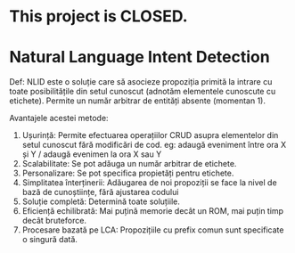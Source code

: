 # This project is CLOSED.

# Natural Language Intent Detection

Def: NLID este o soluție care să asocieze propoziția primită la intrare cu toate posibilitățile din setul cunoscut 
(adnotăm elementele cunoscute cu etichete).
Permite un număr arbitrar de entități absente (momentan 1).

Avantajele acestei metode:
1. Ușurință: Permite efectuarea operațiilor CRUD asupra elementelor din setul cunoscut fără modificări de cod.
  eg: adaugă eveniment între ora X și Y / adaugă evenimen la ora X sau Y
2. Scalabilitate: Se pot adăuga un număr arbitrar de etichete. 
3. Personalizare: Se pot specifica propietăți pentru etichete.
4. Simplitatea înterținerii: Adăugarea de noi propoziții se face la nivel de bază de cunoștiințe, fără ajustarea
  codului
5. Soluție completă: Determină toate soluțiile.
6. Eficiență echilibrată: Mai puțină memorie decât un ROM, mai puțin timp decât bruteforce.
7. Procesare bazată pe LCA: Propozițiile cu prefix comun sunt specificate o singură dată.
